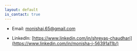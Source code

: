 ```yaml
---
layout: default
is_contact: true
---
```


* Email: [monishaj.65@gmail.com](mailto:monishaj.65@gmail.com)

* LinkedIn: [https://www.linkedin.com/in/shreyas-chaudhari](https://www.linkedin.com/in/monisha-j-56391a11b/)

<!-- * Phone: [+91-123123](tel:+91-123123) -->


<!-- ## Social --> 
<!--
1. [Facebook](#)
2. [Twitter](#)
3. [Google+](#) -->
